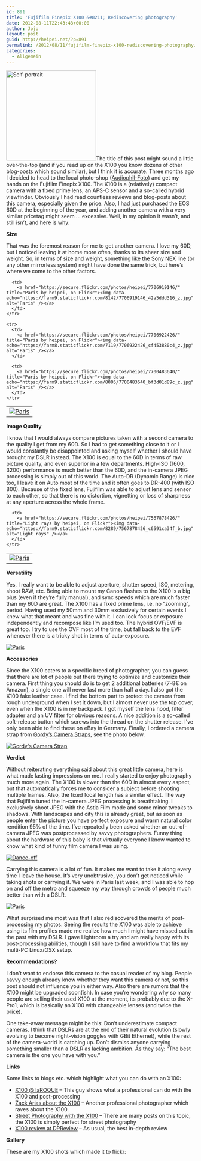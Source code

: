 ```yaml
---
id: 891
title: 'Fujifilm Finepix X100 &#8211; Rediscovering photography'
date: 2012-08-11T22:43:43+00:00
author: Jojo
layout: post
guid: http://heipei.net/?p=891
permalink: /2012/08/11/fujifilm-finepix-x100-rediscovering-photography/
categories:
  - Allgemein
---
```

[<img data-echo="https://farm9.staticflickr.com/8144/7148227213_bf536f48fb_m.jpg" width="240" height="240" alt="Self-portrait" class="alignright" />](https://secure.flickr.com/photos/heipei/7148227213/ "Self-portrait by heipei, on Flickr")The title of this post might sound a little over-the-top (and if you read up on the X100 you know dozens of other blog-posts which sound similar), but I think it is accurate. Three months ago I decided to head to the local photo-shop ([Audiophil-Foto](http://audiophilfoto.de/index.php)) and get my hands on the Fujifilm Finepix X100. The X100 is a (relatively) compact camera with a fixed prime lens, an APS-C sensor and a so-called hybrid viewfinder. Obviously I had read countless reviews and blog-posts about this camera, especially given the price. Also, I had just purchased the EOS 60D at the beginning of the year, and adding another camera with a very similar pricetag might seem &#8230; excessive. Well, in my opinion it wasn&#8217;t, and still isn&#8217;t, and here is why:

**Size**
  
That was the foremost reason for me to get another camera. I love my 60D, but I noticed leaving it at home more often, thanks to its sheer size and weight. So, in terms of size and weight, something like the Sony NEX line (or any other mirrorless system) might have done the same trick, but here&#8217;s where we come to the other factors.

<div class="aligncenter">
  <table>
    <tr>
      <td>
        <a href="https://secure.flickr.com/photos/heipei/7700488132/" title="Paris by heipei, on Flickr"><img data-echo="https://farm9.staticflickr.com/8012/7700488132_c778c471d6_z.jpg" alt="Paris" /></a>
      </td>
      
      <td>
        <a href="https://secure.flickr.com/photos/heipei/7706919146/" title="Paris by heipei, on Flickr"><img data-echo="https://farm9.staticflickr.com/8142/7706919146_42a5ddd316_z.jpg" alt="Paris" /></a>
      </td>
    </tr>
    
    <tr>
      <td>
        <a href="https://secure.flickr.com/photos/heipei/7706922426/" title="Paris by heipei, on Flickr"><img data-echo="https://farm8.staticflickr.com/7119/7706922426_cf453880c4_z.jpg" alt="Paris" /></a>
      </td>
      
      <td>
        <a href="https://secure.flickr.com/photos/heipei/7700483640/" title="Paris by heipei, on Flickr"><img data-echo="https://farm9.staticflickr.com/8005/7700483640_bf3d01d89c_z.jpg" alt="Paris" /></a>
      </td>
    </tr>
  </table>
</div>

**Image Quality**
  
I know that I would always compare pictures taken with a second camera to the quality I get from my 60D. So I had to get something close to it or I would constantly be disappointed and asking myself whether I should have brought my DSLR instead. The X100 is equal to the 60D in terms of raw picture quality, and even superior in a few departments. High-ISO (1600, 3200) performance is much better than the 60D, and the in-camera JPEG processing is simply out of this world. The Auto-DR (Dynamic Range) is nice too, I leave it on Auto most of the time and it often goes to DR-400 (with ISO 800). Because of the fixed lens, Fujifilm was able to adjust lens and sensor to each other, so that there is no distortion, vignetting or loss of sharpness at any aperture across the whole frame.

<div class="aligncenter">
  <table>
    <tr>
      <td>
        <a href="https://secure.flickr.com/photos/heipei/7725989452/" title="Paris by heipei, on Flickr"><img data-echo="https://farm9.staticflickr.com/8293/7725989452_bd6dbf195d_b.jpg" alt="Paris" /></a>
      </td>
      
      <td>
        <a href="https://secure.flickr.com/photos/heipei/7567878426/" title="Light rays by heipei, on Flickr"><img data-echo="https://farm9.staticflickr.com/8289/7567878426_c6591ca34f_b.jpg" alt="Light rays" /></a>
      </td>
    </tr>
  </table>
</div>

**Versatility**
  
Yes, I really want to be able to adjust aperture, shutter speed, ISO, metering, shoot RAW, etc. Being able to mount my Canon flashes to the X100 is a big plus (even if they&#8217;re fully manual), and sync speeds which are much faster than my 60D are great. The X100 has a fixed prime lens, i.e. no &#8220;zooming&#8221;, period. Having used my 50mm and 30mm exclusively for certain events I knew what that meant and was fine with it. I can lock focus or exposure independently and recompose like I&#8217;m used too. The hybrid OVF/EVF is great too. I try to use the OVF most of the time, but fall back to the EVF whenever there is a tricky shot in terms of auto-exposure.

[<img data-echo="https://farm8.staticflickr.com/7122/7711207632_330a9def7b_b.jpg" alt="Paris" class="aligncenter" />](https://secure.flickr.com/photos/heipei/7711207632/ "Paris by heipei, on Flickr")

**Accessories**
  
Since the X100 caters to a specific breed of photographer, you can guess that there are lot of people out there trying to optimize and customize their camera. First thing you should do is to get 2 additional batteries (7-8€ on Amazon), a single one will never last more than half a day. I also got the X100 fake leather case. I find the bottom part to protect the camera from rough underground when I set it down, but I almost never use the top cover, even when the X100 is in my backpack. I got myself the lens hood, filter adapter and an UV filter for obvious reasons. A nice addition is a so-called soft-release button which screws into the thread on the shutter release. I&#8217;ve only been able to find these on eBay in Germany. Finally, I ordered a camera strap from [Gordy&#8217;s Camera Straps](http://www.gordyscamerastraps.com/), see the photo below.

[<img data-echo="https://farm6.staticflickr.com/5457/7427496252_3860f59d16_b.jpg" alt="Gordy's Camera Strap" class="aligncenter" />](https://secure.flickr.com/photos/heipei/7427496252/ "Gordy's Camera Strap by heipei, on Flickr")

**Verdict**
  
Without reiterating everything said about this great little camera, here is what made lasting impressions on me. I really started to enjoy photography much more again. The X100 is slower than the 60D in almost every aspect, but that automatically forces me to consider a subject before shooting multiple frames. Also, the fixed focal length has a similar effect. The way that Fujifilm tuned the in-camera JPEG processing is breathtaking. I exclusively shoot JPEG with the Astia Film mode and some minor tweaks to shadows. With landscapes and city this is already great, but as soon as people enter the picture you have perfect exposure and warm natural color rendition 95% of the time. I&#8217;ve repeatedly been asked whether an out-of-camera JPEG was postprocessed by savvy photographers. Funny thing about the hardware of this baby is that virtually everyone I know wanted to know what kind of funny film camera I was using.

[<img data-echo="https://farm9.staticflickr.com/8141/7620319638_ecf1d94f6c_b.jpg" alt="Dance-off" class="aligncenter" />](https://secure.flickr.com/photos/heipei/7620319638/ "Dance-off by heipei, on Flickr")

Carrying this camera is a lot of fun. It makes me want to take it along every time I leave the house. It&#8217;s very unobtrusive, you don&#8217;t get noticed while taking shots or carrying it. We were in Paris last week, and I was able to hop on and off the metro and squeeze my way through crowds of people much better than with a DSLR.

[<img data-echo="https://farm9.staticflickr.com/8293/7716165768_ac6eae6893_b.jpg" alt="Paris" class="aligncenter" />](https://secure.flickr.com/photos/heipei/7716165768/ "Paris by heipei, on Flickr")

What surprised me most was that I also rediscovered the merits of post-processing my photos. Seeing the results the X100 was able to achieve using its film profiles made me realize how much I might have missed out in the past with my DSLR. I gave Lightroom a try and am really happy with its post-processing abilities, though I still have to find a workflow that fits my multi-PC Linux/OSX setup.

**Recommendations?**
  
I don&#8217;t want to endorse this camera to the casual reader of my blog. People savvy enough already know whether they want this camera or not, so this post should not influence you in either way. Also there are rumors that the X100 might be upgraded soon(ish). In case you&#8217;re wondering why so many people are selling their used X100 at the moment, its probably due to the X-Pro1, which is basically an X100 with changeable lenses (and twice the price).

One take-away message might be this: Don&#8217;t underestimate compact cameras. I think that DSLRs are at the end of their natural evolution (slowly evolving to become night-vision goggles with GBit Ethernet), while the rest of the camera-world is catching up. Don&#8217;t dismiss anyone carrying something smaller than a DSLR as lacking ambition. As they say: &#8220;The best camera is the one you have with you.&#8221;

**Links**
  
Some links to blogs etc. which highlight what you can do with an X100:

  * [X100 @ laROQUE](http://www.laroquephoto.com/blog/tag/x100) &#8211; This guy shows what a professional can do with the X100 and post-processing
  * [Zack Arias about the X100](http://zackarias.com/for-photographers/gear-gadgets/fuji-x100-review/) &#8211; Another professional photographer which raves about the X100.
  * [Street Photography with the X100](http://erickimphotography.com/blog/2011/11/how-to-shoot-with-the-fujifilm-finepix-x100-for-street-photography/) &#8211; There are many posts on this topic, the X100 is simply perfect for street photography
  * [X100 review at DPReview](http://www.dpreview.com/reviews/FujifilmX100/) &#8211; As usual, the best in-depth review

**Gallery**
  
These are my X100 shots which made it to flickr:
